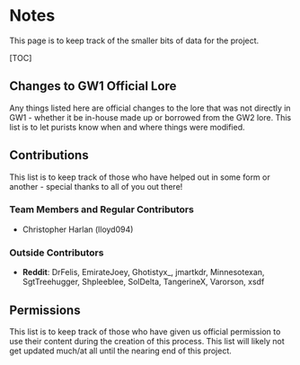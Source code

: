 # Notes

This page is to keep track of the smaller bits of data for the project.

[TOC]

## Changes to GW1 Official Lore

Any things listed here are official changes to the lore that was not directly in GW1 - whether it be in-house made up or borrowed from the GW2 lore. This list is to let purists know when and where things were modified.



## Contributions

This list is to keep track of those who have helped out in some form or another - special thanks to all of you out there!

### Team Members and Regular Contributors

- Christopher Harlan (lloyd094)

### Outside Contributors

- **Reddit**: DrFelis, EmirateJoey, Ghotistyx_, jmartkdr, Minnesotexan, SgtTreehugger, Shpleeblee, SolDelta, TangerineX, Varorson, xsdf



## Permissions

This list is to keep track of those who have given us official permission to use their content during the creation of this process. This list will likely not get updated much/at all until the nearing end of this project.